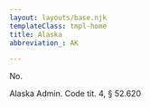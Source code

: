 ```yaml
---
layout: layouts/base.njk
templateClass: tmpl-home
title: Alaska
abbreviation_: AK

---
```

No.

Alaska Admin. Code tit. 4, § 52.620